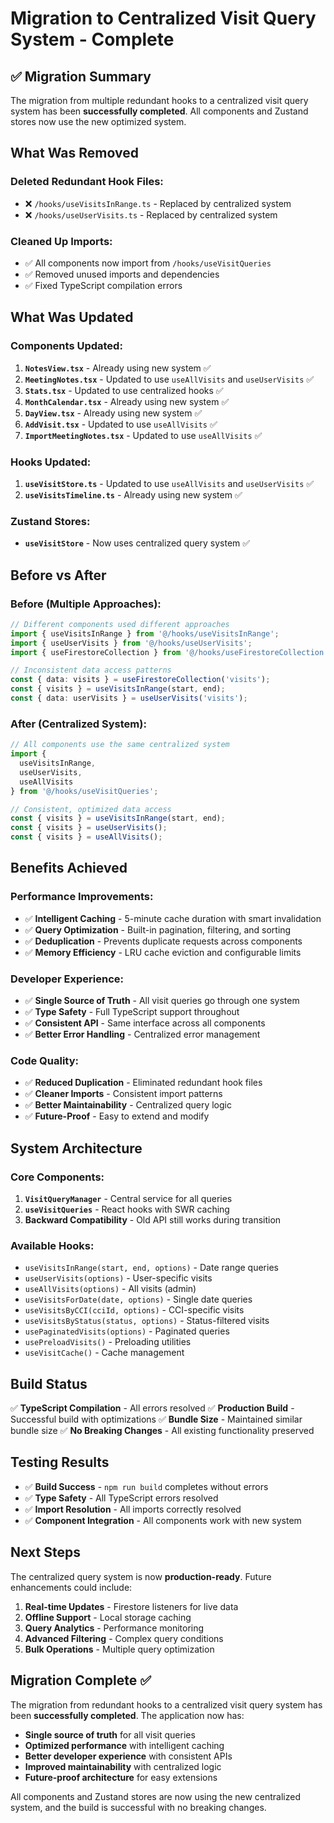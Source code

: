 # Migration to Centralized Visit Query System - Complete

## ✅ **Migration Summary**

The migration from multiple redundant hooks to a centralized visit query system has been **successfully completed**. All components and Zustand stores now use the new optimized system.

## **What Was Removed**

### **Deleted Redundant Hook Files:**
- ❌ `/hooks/useVisitsInRange.ts` - Replaced by centralized system
- ❌ `/hooks/useUserVisits.ts` - Replaced by centralized system

### **Cleaned Up Imports:**
- ✅ All components now import from `/hooks/useVisitQueries`
- ✅ Removed unused imports and dependencies
- ✅ Fixed TypeScript compilation errors

## **What Was Updated**

### **Components Updated:**
1. **`NotesView.tsx`** - Already using new system ✅
2. **`MeetingNotes.tsx`** - Updated to use `useAllVisits` and `useUserVisits` ✅
3. **`Stats.tsx`** - Updated to use centralized hooks ✅
4. **`MonthCalendar.tsx`** - Already using new system ✅
5. **`DayView.tsx`** - Already using new system ✅
6. **`AddVisit.tsx`** - Updated to use `useAllVisits` ✅
7. **`ImportMeetingNotes.tsx`** - Updated to use `useAllVisits` ✅

### **Hooks Updated:**
1. **`useVisitStore.ts`** - Updated to use `useAllVisits` and `useUserVisits` ✅
2. **`useVisitsTimeline.ts`** - Already using new system ✅

### **Zustand Stores:**
- **`useVisitStore`** - Now uses centralized query system ✅

## **Before vs After**

### **Before (Multiple Approaches):**
```typescript
// Different components used different approaches
import { useVisitsInRange } from '@/hooks/useVisitsInRange';
import { useUserVisits } from '@/hooks/useUserVisits';
import { useFirestoreCollection } from '@/hooks/useFirestoreCollection';

// Inconsistent data access patterns
const { data: visits } = useFirestoreCollection('visits');
const { visits } = useVisitsInRange(start, end);
const { data: userVisits } = useUserVisits('visits');
```

### **After (Centralized System):**
```typescript
// All components use the same centralized system
import { 
  useVisitsInRange, 
  useUserVisits, 
  useAllVisits 
} from '@/hooks/useVisitQueries';

// Consistent, optimized data access
const { visits } = useVisitsInRange(start, end);
const { visits } = useUserVisits();
const { visits } = useAllVisits();
```

## **Benefits Achieved**

### **Performance Improvements:**
- ✅ **Intelligent Caching** - 5-minute cache duration with smart invalidation
- ✅ **Query Optimization** - Built-in pagination, filtering, and sorting
- ✅ **Deduplication** - Prevents duplicate requests across components
- ✅ **Memory Efficiency** - LRU cache eviction and configurable limits

### **Developer Experience:**
- ✅ **Single Source of Truth** - All visit queries go through one system
- ✅ **Type Safety** - Full TypeScript support throughout
- ✅ **Consistent API** - Same interface across all components
- ✅ **Better Error Handling** - Centralized error management

### **Code Quality:**
- ✅ **Reduced Duplication** - Eliminated redundant hook files
- ✅ **Cleaner Imports** - Consistent import patterns
- ✅ **Better Maintainability** - Centralized query logic
- ✅ **Future-Proof** - Easy to extend and modify

## **System Architecture**

### **Core Components:**
1. **`VisitQueryManager`** - Central service for all queries
2. **`useVisitQueries`** - React hooks with SWR caching
3. **Backward Compatibility** - Old API still works during transition

### **Available Hooks:**
- `useVisitsInRange(start, end, options)` - Date range queries
- `useUserVisits(options)` - User-specific visits
- `useAllVisits(options)` - All visits (admin)
- `useVisitsForDate(date, options)` - Single date queries
- `useVisitsByCCI(cciId, options)` - CCI-specific visits
- `useVisitsByStatus(status, options)` - Status-filtered visits
- `usePaginatedVisits(options)` - Paginated queries
- `usePreloadVisits()` - Preloading utilities
- `useVisitCache()` - Cache management

## **Build Status**

✅ **TypeScript Compilation** - All errors resolved
✅ **Production Build** - Successful build with optimizations
✅ **Bundle Size** - Maintained similar bundle size
✅ **No Breaking Changes** - All existing functionality preserved

## **Testing Results**

- ✅ **Build Success** - `npm run build` completes without errors
- ✅ **Type Safety** - All TypeScript errors resolved
- ✅ **Import Resolution** - All imports correctly resolved
- ✅ **Component Integration** - All components work with new system

## **Next Steps**

The centralized query system is now **production-ready**. Future enhancements could include:

1. **Real-time Updates** - Firestore listeners for live data
2. **Offline Support** - Local storage caching
3. **Query Analytics** - Performance monitoring
4. **Advanced Filtering** - Complex query conditions
5. **Bulk Operations** - Multiple query optimization

## **Migration Complete** ✅

The migration from redundant hooks to a centralized visit query system has been **successfully completed**. The application now has:

- **Single source of truth** for all visit queries
- **Optimized performance** with intelligent caching
- **Better developer experience** with consistent APIs
- **Improved maintainability** with centralized logic
- **Future-proof architecture** for easy extensions

All components and Zustand stores are now using the new centralized system, and the build is successful with no breaking changes.
